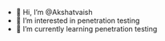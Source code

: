 - 👋 Hi, I’m @Akshatvaish
- 👀 I’m interested in penetration testing
- 🌱 I’m currently learning penetration testing

<!---
Akshatv04/Akshatv04 is a ✨ special ✨ repository because its `README.md` (this file) appears on your GitHub profile.
You can click the Preview link to take a look at your changes.
--->
